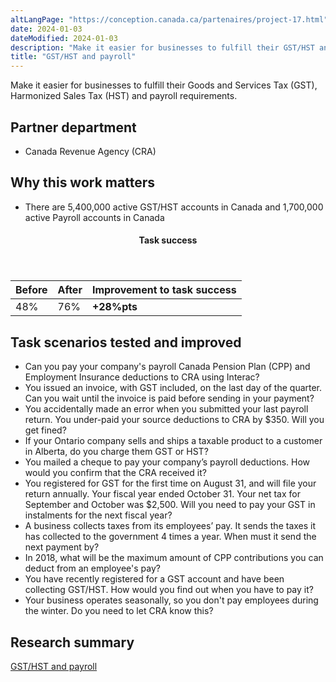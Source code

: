 ```yaml
---
altLangPage: "https://conception.canada.ca/partenaires/project-17.html"
date: 2024-01-03
dateModified: 2024-01-03
description: "Make it easier for businesses to fulfill their GST/HST and payroll requirements."
title: "GST/HST and payroll"
---
```

<p>Make it easier for businesses to fulfill their Goods and Services Tax (GST), Harmonized Sales Tax (HST) and payroll requirements.</p>
<h2>Partner department</h2>
<ul>
  <li>Canada Revenue Agency (CRA)</li>
</ul>
<h2>Why this work matters</h2>
<ul>
  <li>There are 5,400,000 active GST/HST accounts in Canada and 1,700,000 active Payroll accounts in Canada</li>
</ul>
<div class="row mrgn-tp-lg mrgn-bttm-lg">
  <div class="col-md-8">
    <div class="panel panel-success">
      <header class="panel-heading">
        <h4 class="panel-title text-center">Task success</h4>
      </header>
      <table class="table">
        <thead>
          <tr style="">
            <th scope="col" class="col-md-3">Before</th>
            <th scope="col" class="col-md-3">After</th>
            <th scope="col" class="col-md-6">Improvement to task success</th>
          </tr>
        </thead>
        <tbody>
          <tr>
            <td class="table-smnum">48%</td>
            <td class="table-smnum">76%</td>
            <td class="table-smnum"><span class="text-success"><strong>+28%pts</strong></span></td>
          </tr>
        </tbody>
      </table>
    </div>
  </div>
</div>
<h2>Task scenarios tested and improved</h2>
<ul class="lst-spcd">
  <li>Can you pay your company's payroll Canada Pension Plan (CPP) and Employment Insurance deductions to CRA using Interac?</li>
  <li>You issued an invoice, with GST included, on the last day of the quarter. Can you wait until the invoice is paid before sending in your payment?</li>
  <li>You accidentally made an error when you submitted your last payroll return. You under-paid your source deductions to CRA by $350. Will you get fined?</li>
  <li>If your Ontario company sells and ships a taxable product to a customer in Alberta, do you charge them GST or HST?</li>
  <li>You mailed a cheque to pay your company’s payroll deductions. How would you confirm that the CRA received it?</li>
  <li>You registered for GST for the first time on August 31, and will file your return annually. Your fiscal year ended October 31. Your net tax for September and October was $2,500. Will you need to pay your GST in instalments for the next fiscal year?</li>
  <li>A business collects taxes from its employees’ pay. It sends the taxes it has collected to the government 4 times a year. When must it send the next payment by?</li>
  <li>In 2018, what will be the maximum amount of CPP contributions you can deduct from an employee's pay?</li>
  <li>You have recently registered for a GST account and have been collecting GST/HST. How would you find out when you have to pay it?</li>
  <li>Your business operates seasonally, so you don't pay employees during the winter. Do you need to let CRA know this?</li>
</ul>
<h2>Research summary</h2>
<p><a href="https://blog.canada.ca/research-summaries/taxfiling-research-summary.html">GST/HST and payroll</a></p>
